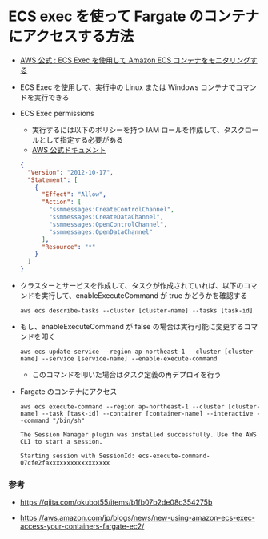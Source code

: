 # ECS exec を使って Fargate のコンテナにアクセスする方法

- [AWS 公式 : ECS Exec を使用して Amazon ECS コンテナをモニタリングする](https://docs.aws.amazon.com/ja_jp/AmazonECS/latest/developerguide/ecs-exec.html)

- ECS Exec を使用して、実行中の Linux または Windows コンテナでコマンドを実行できる

- ECS Exec permissions

  - 実行するには以下のポリシーを持つ IAM ロールを作成して、タスクロールとして指定する必要がある
  - [AWS 公式ドキュメント](https://docs.aws.amazon.com/AmazonECS/latest/developerguide/task-iam-roles.html)

  ```json
  {
    "Version": "2012-10-17",
    "Statement": [
      {
        "Effect": "Allow",
        "Action": [
          "ssmmessages:CreateControlChannel",
          "ssmmessages:CreateDataChannel",
          "ssmmessages:OpenControlChannel",
          "ssmmessages:OpenDataChannel"
        ],
        "Resource": "*"
      }
    ]
  }
  ```

- クラスターとサービスを作成して、タスクが作成されていれば、以下のコマンドを実行して、enableExecuteCommand が true かどうかを確認する

  ```
  aws ecs describe-tasks --cluster [cluster-name] --tasks [task-id]
  ```

- もし、enableExecuteCommand が false の場合は実行可能に変更するコマンドを叩く

  ```
  aws ecs update-service --region ap-northeast-1 --cluster [cluster-name] --service [service-name] --enable-execute-command
  ```

  - このコマンドを叩いた場合はタスク定義の再デプロイを行う

- Fargate のコンテナにアクセス

  ```
  aws ecs execute-command --region ap-northeast-1 --cluster [cluster-name] --task [task-id] --container [container-name] --interactive --command "/bin/sh"

  The Session Manager plugin was installed successfully. Use the AWS CLI to start a session.

  Starting session with SessionId: ecs-execute-command-07cfe2faxxxxxxxxxxxxxxxxx
  ```

### 参考

- https://qiita.com/okubot55/items/b1fb07b2de08c354275b

- https://aws.amazon.com/jp/blogs/news/new-using-amazon-ecs-exec-access-your-containers-fargate-ec2/
